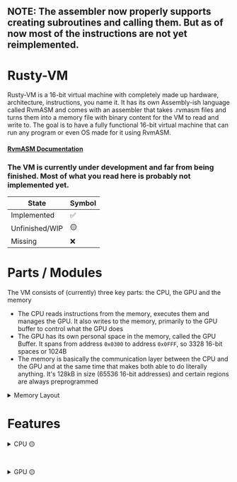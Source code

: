 ## NOTE: The assembler now properly supports creating subroutines and calling them. But as of now most of the instructions are not yet reimplemented.

# Rusty-VM
Rusty-VM is a 16-bit virtual machine with completely made up hardware, architecture, instructions, you name it. It has its own Assembly-ish language called RvmASM and comes with an assembler that takes .rvmasm files
and turns them into a memory file with binary content for the VM to read and write to. The goal is to have a fully functional 16-bit virtual machine that can run any program or even OS made for it using RvmASM.

#### [RvmASM Documentation](https://github.com/LordAfterEight/rusty-vm/blob/master/rvmasm/README.md)

### The VM is currently under development and far from being finished. Most of what you read here is probably not implemented yet.
|State           |  Symbol|
|----------------|--------|
|Implemented     |  ✅    |
|Unfinished/WIP  |  🟡    |
|Missing         |  ❌    |

# Parts / Modules
The VM consists of (currently) three key parts: the CPU, the GPU and the memory
- The CPU reads instructions from the memory, executes them and manages the GPU. It also writes to the memory, primarily to the GPU buffer to control what the GPU does
- The GPU has its own personal space in the memory, called the GPU Buffer. It spans from address ```0x0300``` to address ```0x0FFF```, so 3328 16-bit spaces or 1024B
- The memory is basically the communication layer between the CPU and the GPU and at the same time that makes both able to do literally anything. It's 128kB in size (65536 16-bit addresses) and certain regions are always preprogrammed

<details>
  <Summary> Memory Layout </Summary>
  
  The memory has a few regions preprogrammed with information. The following table shows the memory layout
  | Region          | Stored Data                                  |
  |-----------------|----------------------------------------------|
  | ```0x0000 - 0x01FF``` | Currently unused                             |
  | ```0x0200 - 0x0250``` | ASCII buffer with stored letters and symbols |
  | ```0x0251 - 0x02FF``` | Currently unused                             |
  | ```0x0300 - 0x04FF``` | GPU buffer                                   |
  | ```0x0500 - 0xFFFF``` | Empty space, used for programs               |

</details>

# Features
<details>
  <Summary> CPU 🟡 </Summary>
  <details>
    <Summary> Registers ✅ </Summary>
    
    | Register | Purpose                                                              |
    |----------|----------------------------------------------------------------------|
    | A        | 16-bit general purpose register                                      |
    | X        | 16-bit general purpose register                                      |
    | Y        | 16-bit general purpose register                                      |
    | G        | 16-bit register used for CPU-GPU interaction, not accessible in code |

  </details>
  <details>
    <Summary> OpCodes 🟡 </Summary>
    Right now there is a total of 30 OpCodes.
  </details>
  <details>
    <Summary> Hardware Interrupts / Input ❌ </Summary>
  </details>
</details>

#

<details>
  <Summary> GPU 🟡 </Summary>
  <details>
    <Summary>  Framebuffer ✅ </Summary>
    The GPU's framebuffer is 91x49 characters in size

  </details>
</details>
